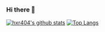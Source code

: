 ### Hi there 👋

<!--
**hxr404/hxr404** is a ✨ _special_ ✨ repository because its `README.md` (this file) appears on your GitHub profile.

Here are some ideas to get you started:

- 🔭 I’m currently working on ...
- 🌱 I’m currently learning ...
- 👯 I’m looking to collaborate on ...
- 🤔 I’m looking for help with ...
- 💬 Ask me about ...
- 📫 How to reach me: ...
- 😄 Pronouns: ...
- ⚡ Fun fact: ...
-->

[![hxr404's github stats](https://github-readme-stats.vercel.app/api?username=hxr404&count_private=true&show_icons=true&theme=grovebox)](https://github.com/anuraghazra/github-readme-stats)
[![Top Langs](https://github-readme-stats.vercel.app/api/top-langs/?username=hxr404&layout=compact)](https://github.com/anuraghazra/github-readme-stats)
